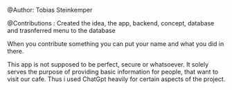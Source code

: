 @Author: Tobias Steinkemper

@Contributions : Created the idea, the app, backend, concept, database and trasnferred menu to the database

When you contribute something you can put your name and what you did in there.

This app is not supposed to be perfect, secure or whatsoever. It solely serves the purpose of providing basic information for people, that want to visit our cafe. 
Thus i used ChatGpt heavily for certain aspects of the project.
